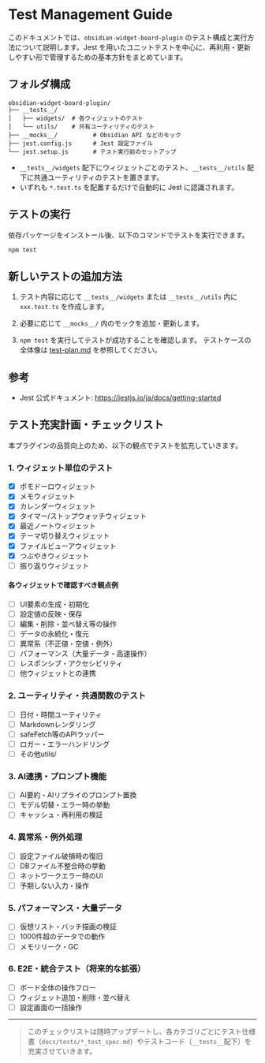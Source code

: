 # Test Management Guide

このドキュメントでは、`obsidian-widget-board-plugin` のテスト構成と実行方法について説明します。Jest を用いたユニットテストを中心に、再利用・更新しやすい形で管理するための基本方針をまとめています。

## フォルダ構成

```
obsidian-widget-board-plugin/
├── __tests__/
│   ├── widgets/  # 各ウィジェットのテスト
│   └── utils/    # 共有ユーティリティのテスト
├── __mocks__/          # Obsidian API などのモック
├── jest.config.js      # Jest 設定ファイル
└── jest.setup.js       # テスト実行前のセットアップ
```

- `__tests__/widgets` 配下にウィジェットごとのテスト、`__tests__/utils` 配下に共通ユーティリティのテストを置きます。
- いずれも `*.test.ts` を配置するだけで自動的に Jest に認識されます。

## テストの実行

依存パッケージをインストール後、以下のコマンドでテストを実行できます。

```bash
npm test
```

## 新しいテストの追加方法

1. テスト内容に応じて `__tests__/widgets` または `__tests__/utils` 内に `xxx.test.ts` を作成します。
2. 必要に応じて `__mocks__/` 内のモックを追加・更新します。

3. `npm test` を実行してテストが成功することを確認します。
テストケースの全体像は [test-plan.md](test-plan.md) を参照してください。

## 参考

- Jest 公式ドキュメント: <https://jestjs.io/ja/docs/getting-started>

## テスト充実計画・チェックリスト

本プラグインの品質向上のため、以下の観点でテストを拡充していきます。

### 1. ウィジェット単位のテスト
- [x] ポモドーロウィジェット
- [X] メモウィジェット
- [x] カレンダーウィジェット
- [x] タイマー/ストップウォッチウィジェット
- [x] 最近ノートウィジェット
- [x] テーマ切り替えウィジェット
- [x] ファイルビューアウィジェット
- [x] つぶやきウィジェット
- [ ] 振り返りウィジェット

#### 各ウィジェットで確認すべき観点例
- [ ] UI要素の生成・初期化
- [ ] 設定値の反映・保存
- [ ] 編集・削除・並べ替え等の操作
- [ ] データの永続化・復元
- [ ] 異常系（不正値・空値・例外）
- [ ] パフォーマンス（大量データ・高速操作）
- [ ] レスポンシブ・アクセシビリティ
- [ ] 他ウィジェットとの連携

### 2. ユーティリティ・共通関数のテスト
- [ ] 日付・時間ユーティリティ
- [ ] Markdownレンダリング
- [ ] safeFetch等のAPIラッパー
- [ ] ロガー・エラーハンドリング
- [ ] その他utils/

### 3. AI連携・プロンプト機能
- [ ] AI要約・AIリプライのプロンプト置換
- [ ] モデル切替・エラー時の挙動
- [ ] キャッシュ・再利用の検証

### 4. 異常系・例外処理
- [ ] 設定ファイル破損時の復旧
- [ ] DBファイル不整合時の挙動
- [ ] ネットワークエラー時のUI
- [ ] 予期しない入力・操作

### 5. パフォーマンス・大量データ
- [ ] 仮想リスト・バッチ描画の検証
- [ ] 1000件超のデータでの動作
- [ ] メモリリーク・GC

### 6. E2E・統合テスト（将来的な拡張）
- [ ] ボード全体の操作フロー
- [ ] ウィジェット追加・削除・並べ替え
- [ ] 設定画面の一括操作

---

> このチェックリストは随時アップデートし、各カテゴリごとにテスト仕様書（`docs/tests/*_test_spec.md`）やテストコード（`__tests__`配下）を充実させていきます。

